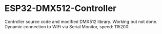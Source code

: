 # ESP32-DMX512-Controller
Controller source code and modified DMX512 library. Working but not done.
Dynamic connection to WiFi via Serial Monitor, speed: 115200.
